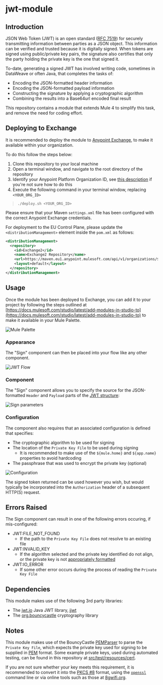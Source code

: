 # jwt-module

## Introduction

JSON Web Token (JWT) is an open standard ([RFC 7519](https://tools.ietf.org/html/rfc7519)) for securely transmitting information between parties as a JSON object.
This information can be verified and trusted because it is digitally signed.
When tokens are signed using public/private key pairs, the signature also certifies that only the party holding the private key is the one that signed it.

To-date, generating a signed JWT has involved writing code, sometimes in DataWeave or often Java, that completes the tasks of:

+ Encoding the JSON-formatted header information
+ Encoding the JSON-formatted payload information
+ Constructing the signature by applying a cryptographic algorithm
+ Combining the results into a Base64url encoded final result

This repository contains a module that extends Mule 4 to simplify this task, and remove the need for coding effort.

## Deploying to Exchange

It is recommended to deploy the module to [Anypoint Exchange](https://docs.mulesoft.com/exchange/), to make it available within your organization.

To do this follow the steps below:

1. Clone this repository to your local machine
2. Open a terminal window, and navigate to the root directory of the repository
3. Identify your Anypoint Platform Organization ID, see [this description](https://help.mulesoft.com/s/article/How-to-know-my-Organization-ID-Org-ID-on-the-Anypoint-Platform) if you're not sure how to do this
4. Execute the following command in your terminal window, replacing `<YOUR_ORG_ID>`
> `./deploy.sh <YOUR_ORG_ID>`

Please ensure that your Maven `settings.xml` file has been configured with the correct Anypoint Exchange credentials.

For deployment to the EU Control Plane, please update the `<distributionManagement>` element inside the `pom.xml` as follows:

```xml
<distributionManagement>
  <repository>
    <id>Exchange2</id>
    <name>Exchange2 Repository</name>
    <url>https://maven.eu1.anypoint.mulesoft.com/api/v1/organizations/${project.groupId}/maven</url>
    <layout>default</layout>
  </repository>
</distributionManagement>
```

## Usage

Once the module has been deployed to Exchange, you can add it to your project by following the steps outlined at [https://docs.mulesoft.com/studio/latest/add-modules-in-studio-to](https://docs.mulesoft.com/studio/latest/add-modules-in-studio-to) to make it available in your Mule Palette.

![Mule Palette](/images/mule-palette.png)

### Appearance

The "Sign" component can then be placed into your flow like any other component.

![JWT Flow](/images/jwt-flow.png)

### Component

The "Sign" component allows you to specify the source for the JSON-formatted `Header` and `Payload` parts of the [JWT structure](https://en.wikipedia.org/wiki/JSON_Web_Token#Structure):

![Sign parameters](/images/sign-parameters.png)

### Configuration

The component also requires that an associated configuration is defined that specifies:

+ The cryptographic algorithm to be used for signing
+ The location of the `Private Key File` to be used during signing
    + It is recommended to make use of the `${mule.home}` and `${app.name}` properties to avoid hardcoding
+ The passphrase that was used to encrypt the private key (optional)

![Configuration](/images/config-parameters.png)

The signed token returned can be used however you wish, but would typically be incorporated into the `Authorization` header of a subsequent HTTP(S) request.

## Errors Raised

The Sign component can result in one of the following errors occuring, if mis-configured:

+ JWT:FILE_NOT_FOUND
    + If the path to the `Private Key File` does not resolve to an existing file
+ JWT:INVALID_KEY
    + If the algorithm selected and the private key identified do not align, or the private key is not [appropriately formatted](#notes)
+ JWT:IO_ERROR
    + If some other error occurs during the process of reading the `Private Key File`

## Dependencies

This module makes use of the following 3rd party libraries:

+ The [jwt.io](https://jwt.io/) Java JWT library, [jjwt](https://github.com/jwtk/jjwt)
+ The [org.bouncycastle](https://javadoc.io/doc/org.bouncycastle/bcpkix-jdk18on/latest/index.html) cryptography library

## Notes

This module makes use of the BouncyCastle [PEMParser](https://www.bouncycastle.org/docs/pkixdocs1.8on/org/bouncycastle/openssl/PEMParser.html) to parse the `Private Key File`, which expects the private key used for signing to be supplied in [PEM](https://en.wikipedia.org/wiki/Privacy-Enhanced_Mail) format.
Some example private keys, used during automated testing, can be found in this repository at [src/test/resources/cert](https://github.com/mulesoft-catalyst/jwt-module/tree/main/src/test/resources/cert).

If you are not sure whether your key meets this requirement, it is recommended to convert it into the [PKCS #8](https://en.wikipedia.org/wiki/PKCS_8) format, using the [`openssl`](https://www.openssl.org/docs/man1.1.1/man1/openssl-pkcs8.html) command line or via online tools such as those at [8gwifi.org](https://8gwifi.org/).